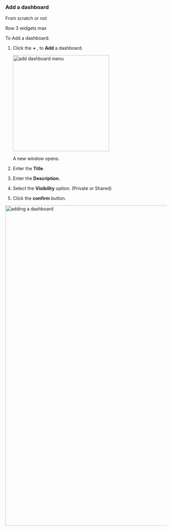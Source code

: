### Add a dashboard

From scratch or not

Row 3 widgets max

To Add a dashboard: 

1. Click the **+** , to **Add** a dashboard. 

    <img src="/thehive/images/user-guides/analyst-corner/dashboard/add-dashboard-menu.png" alt=" add dashboard menu " width="300" height="300"/>

    A new window opens. 

1. Enter the  **Title**.
1. Enter the  **Description.**
1. Select the **Visibility** option. (Private or Shared) 
1. Click the **confirm** button. 

<img src="/thehive/images/user-guides/analyst-corner/dashboard/add-new-dashboard.png" alt="adding a dashboard" width="1000" height="1000"/>